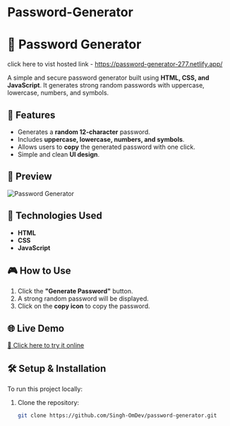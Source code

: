 # Password-Generator
 # 🔐 Password Generator
  click here to vist hosted link  - https://password-generator-277.netlify.app/

A simple and secure password generator built using **HTML, CSS, and JavaScript**. It generates strong random passwords with uppercase, lowercase, numbers, and symbols.

## 🚀 Features
- Generates a **random 12-character** password.
- Includes **uppercase, lowercase, numbers, and symbols**.
- Allows users to **copy** the generated password with one click.
- Simple and clean **UI design**.

## 📸 Preview
![Password Generator](images/screenshot.png)  

## 📂 Technologies Used
- **HTML**
- **CSS**
- **JavaScript**

## 🎮 How to Use
1. Click the **"Generate Password"** button.
2. A strong random password will be displayed.
3. Click on the **copy icon** to copy the password.

## 🌐 Live Demo
[🔗 Click here to try it online](https://Singh-OmDev.github.io/password-generator/)  


## 🛠️ Setup & Installation
To run this project locally:
1. Clone the repository:
   ```sh
   git clone https://github.com/Singh-OmDev/password-generator.git
